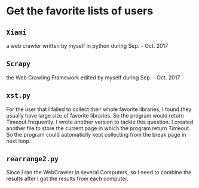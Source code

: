 # Get the favorite lists of users


## `Xiami` 

a web crawler written by myself in python during Sep. - Oct. 2017


## `Scrapy` 

the Web Crawling Framework edited by myself during Sep. - Oct. 2017


## `xst.py`

For the user that I failed to collect their whole favorite libraries, I found they usually have large size of favorite libraries. So the program would return Timeout frequently. I wrote another version to tackle this question. I created another file to store the current page in which the program return Timeout. So the program could automaticlly kept collecting from the break page in next loop.

## `rearrange2.py`

Since I ran the WebCrawler in several Computers, so I need to combine the results after I got the results from each computer.
